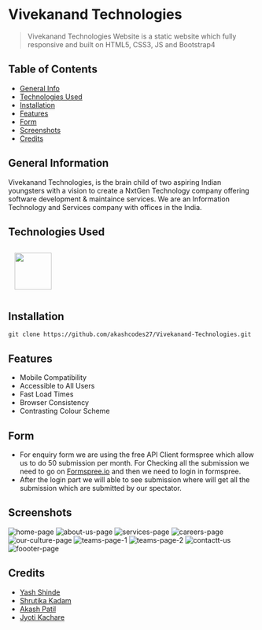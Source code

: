 # Vivekanand Technologies

>Vivekanand Technologies Website is a static website which fully responsive and built on HTML5, CSS3, JS and Bootstrap4
## Table of Contents
* [General Info](#general-information)
* [Technologies Used](#technologies-used)
* [Installation](#installation)
* [Features](#features)
* [Form](#form)
* [Screenshots](#screenshots)
* [Credits](#Credits)
## General Information
Vivekanand Technologies, is the brain child of two aspiring Indian youngsters with a vision to create a NxtGen Technology company offering software development & maintaince services. We are an Information Technology and Services company with offices in the India.
## Technologies Used
<a href="https://developer.mozilla.org/en-US/docs/Web/"><img src="https://user-images.githubusercontent.com/83110202/179349420-fefeff4b-952c-4fa5-82e5-81a84f9b00ce.png" height=75 style="padding: 2.5% 2.5%"></a>

## Installation
```git clone https://github.com/akashcodes27/Vivekanand-Technologies.git```
## Features 
- Mobile Compatibility
- Accessible to All Users
- Fast Load Times
- Browser Consistency
- Contrasting Colour Scheme
## Form
- For enquiry form we are using the free API Client formspree which allow us to do 50 submission per month. For Checking all the submission we need to go on <a href="https://formspree.io/">Formspree.io</a> and then we need to login in formspree. 
- After the login part we will able to see submission where will get all the submission which are submitted by our spectator. 
## Screenshots
![home-page](https://user-images.githubusercontent.com/97583616/180161923-6eb141fc-7078-4efc-87d7-74e8969ab9d9.png)
![about-us-page](https://user-images.githubusercontent.com/97583616/180162180-a4ea1c6f-4f0f-457b-a347-f8f714ed7a23.png)
![services-page](https://user-images.githubusercontent.com/97583616/180162368-fb960787-cc6b-4cc6-a519-e425a769f4d9.png)
![careers-page](https://user-images.githubusercontent.com/97583616/180162519-1a82b5be-0020-4c19-8c1f-cd90304ac572.png)
![our-culture-page](https://user-images.githubusercontent.com/97583616/180162726-9302b03b-6b49-4d10-b6b9-e45ba8cfa6e9.png)
![teams-page-1](https://user-images.githubusercontent.com/97583616/180162895-71d6c59f-898e-4f43-881a-f16f16603560.png)
![teams-page-2](https://user-images.githubusercontent.com/97583616/180163218-2b25ca95-9331-47e7-a35b-e7762b841aaa.png)
![contactt-us](https://user-images.githubusercontent.com/97583616/180932568-c5c56377-ccf7-4516-93b8-c9941b5255b2.png)
![foooter-page](https://user-images.githubusercontent.com/97583616/180932397-4e8c1f9a-1ca3-40a1-afd3-34c0bef88b2d.png)

## Credits
- <a href="https://github.com/yashshinde03">Yash Shinde</a>
- <a href="https://github.com/shrutikakadam20">Shrutika Kadam</a>
- <a href="https://github.com/akashcodes27">Akash Patil</a>
- <a href="https://github.com/jk2425">Jyoti Kachare</a>
